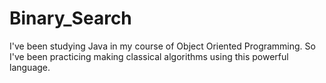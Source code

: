# Binary_Search
I've been studying Java in my course of Object Oriented Programming. So I've been practicing making classical algorithms using this powerful language. 

